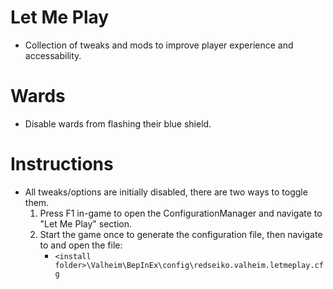 ﻿# Let Me Play
  * Collection of tweaks and mods to improve player experience and accessability.

# Wards
  * Disable wards from flashing their blue shield.

# Instructions
* All tweaks/options are initially disabled, there are two ways to toggle them.
  1) Press F1 in-game to open the ConfigurationManager and navigate to "Let Me Play" section.
  2) Start the game once to generate the configuration file, then navigate to and open the file:
     * `<install folder>\Valheim\BepInEx\config\redseiko.valheim.letmeplay.cfg`